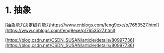 # 1. 抽象







[抽象能力决定编程能力https://www.cnblogs.com/feng9exe/p/7653527.html](https://www.cnblogs.com/feng9exe/p/7653527.html)








[https://blog.csdn.net/CSDN_SUSAN/article/details/80997736](https://blog.csdn.net/CSDN_SUSAN/article/details/80997736)















